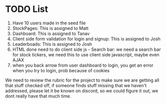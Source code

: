 # TODO List

1. Have 10 users made in the seed file
2. StockPages: This is assigned to Matt
3. Dashboard: This is assigned to Tanav
4. Client side form validation for login and signup: This is assigned to Josh
5. Leaderboads: This is assigned to Josh
6. HTML done need to do client side js - Search bar: we need a search bar for stock tickers, we need this to use client side javascript, maybe even AJAX
7. when you back arrow from user dashboard to login, you get an error when you try to login, prob because of cookies

We need to review the rubric for the project to make sure we are getting all that stuff checked off, if someone finds stuff missing that we haven't addressed, please let it be known on discord, so we could figure it out, we dont really have that much time.
